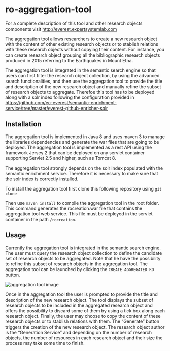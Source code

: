 # ro-aggregation-tool

For a complete description of this tool and other research objects components visit http://everest.expertsystemlab.com

The aggregation tool allows researchers to create a new research object with the content of other existing research objects or to stablish relations with these research objects without copying their content. For instance, you can create research object grouping all the bibliographic research objects produced in 2015 referring to the Earthquakes in Mount Etna. 

The aggregation tool is integrated in the semantic search engine so that users can first filter the research object collection, by using the advanced search functionalities, and then use the aggregation tool to provide the title and description of the new research object and manually refine the subset of research objects to aggregate. Therefoe this tool has to be deployed along with a solr index following the configuration provided in https://github.com/ec-everest/semantic-enrichment-service/tree/master/everest-github-enricher-solr

## Installation

The aggregation tool is implemented in Java 8 and uses maven 3 to manage the libraries dependencies and generate the war files that are going to be deployed. The aggregation tool is implemented as a rest API using the framework Jersey 2 that can be deployed on any servlet container supporting Servlet 2.5 and higher, such as Tomcat 8.  

The aggregation tool strongly depends on the solr index populated with the semantic enrichment service. Therefore it is necessary to make sure that the solr index is correctly installed.

To install the aggregation tool first clone this following repository using `git clone`

Then use `maven install` to compile the aggregation tool in the root folder. This command generates the rocreation.war file that contains the aggregation tool web service. This file must be deployed in the servlet container in the path `/rocreation`. 

## Usage

Currently the aggregation tool is integrated in the semantic search engine. The user must query the research object collection to define the candidate set of research objects to be aggregated. Note that he have the possibility to refine this subset of research objects in the aggregation tool. The aggregation tool can be launched by clicking the `CREATE AGGREGATED RO` button.

![aggregation tool image](http://everest.expertsystemlab.com/home/aggscreen.png)

Once in the aggregation tool the user is prompted to provide the title and description of the new research object. The tool displays the subset of research objects to be included in the aggregated research object and offers the possibility to discard some of them by using a tick box along each research object. Finally, the user may choose to copy the content of these research objects or to stablish relations with them. The “Generate” button triggers the creation of the new research object. The research object author is the “Generation Service” and depending on the number of research objects, the number of resources in each research object and their size the process may take some time to finish. 

